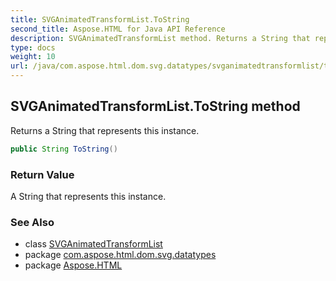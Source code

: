 ```yaml
---
title: SVGAnimatedTransformList.ToString
second_title: Aspose.HTML for Java API Reference
description: SVGAnimatedTransformList method. Returns a String that represents this instance
type: docs
weight: 10
url: /java/com.aspose.html.dom.svg.datatypes/svganimatedtransformlist/toString/
---
```

## SVGAnimatedTransformList.ToString method

Returns a String that represents this instance.

```java
public String ToString()
```

### Return Value

A String that represents this instance.

### See Also

* class [SVGAnimatedTransformList](../)
* package [com.aspose.html.dom.svg.datatypes](../../svganimatedtransformlist/)
* package [Aspose.HTML](../../../)
